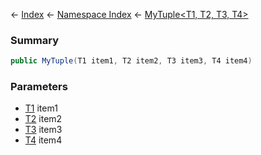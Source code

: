 ← [Index](Api-Index) ← [Namespace Index](Namespace-Index) ← [MyTuple\<T1, T2, T3, T4>](VRage.MyTuple`4)

### Summary

```csharp
public MyTuple(T1 item1, T2 item2, T3 item3, T4 item4)
```

### Parameters

* [T1]() item1
* [T2]() item2
* [T3]() item3
* [T4]() item4
